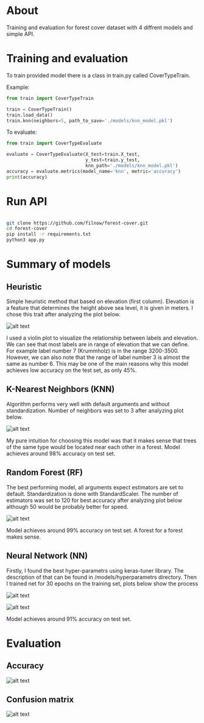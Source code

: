 # About 

Training and evaluation for forest cover dataset with 4 diffrent models and simple API.

# Training and evaluation

To train provided model there is a class in train.py called CoverTypeTrain.

Example:

```python
from train import CoverTypeTrain

train = CoverTypeTrain()
train.load_data()
train.knn(neighbors=5, path_to_save='./models/knn_model.pkl')

```
To evaluate:

```python
from train import CoverTypeEvaluate

evaluate = CoverTypeEvaluate(X_test=train.X_test,
                             y_test=train.y_test,
                             knn_path='./models/knn_model.pkl')
accuracy = evaluate.metrics(model_name='knn', metric='accuracy')
print(accuracy)

```

# Run API

```bash

git clone https://github.com/filnow/forest-cover.git
cd forest-cover
pip install -r requirements.txt
python3 app.py

```

# Summary of models


## Heuristic

Simple heuristic method that based on elevation (first column).
Elevation is a feature that determines the height above sea level, it is given in meters.
I chose this trait after analyzing the plot below.

![alt text](./assets/elevation_by_cover_type.png)

I used a violin plot to visualize the relationship between labels and elevation.
We can see that most labels are in range of elevation that we can define.
For example label number 7 (Krummholz) is in the range 3200-3500.
However, we can also note that the range of label number 3 is almost the same as number 6.
This may be one of the main reasons why this model achieves low accuracy on the test set, as only 45%.


## K-Nearest Neighbors (KNN)

Algorithm performs very well with default arguments and without standardization.
Number of neighbors was set to 3 after analyzing plot below.

![alt text](./assets/knn_neighbors.png)

My pure intuition for choosing this model was that it makes sense that trees of the same type would be located near each other in a forest.
Model achieves around 98% accuracy on test set.


## Random Forest (RF) 

The best performing model, all arguments expect estimators are set to default.
Standardization is done with StandardScaler.
The number of estimators was set to 120 for best accuracy after analyzing plot below although 50 would be probably better for speed.

![alt text](./assets/rf_estimators.png)

Model achieves around 99% accuracy on test set.
A forest for a forest makes sense.


## Neural Network (NN)

Firstly, I found the best hyper-parametrs using keras-tuner library.
The description of that can be found in /models/hyperparametrs directory.
Then I trained net for 30 epochs on the training set, plots below show the process

![alt text](./assets/rf_estimators.png)

![alt text](./assets/rf_estimators.png)

Model achieves around 91% accuracy on test set.


# Evaluation

## Accuracy

![alt text](./assets/rf_estimators.png)

## Confusion matrix

![alt text](./assets/rf_estimators.png)


